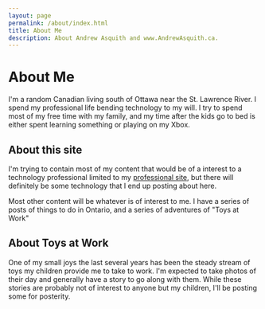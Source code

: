 ```yaml
---
layout: page
permalink: /about/index.html
title: About Me
description: About Andrew Asquith and www.AndrewAsquith.ca.
---
```


# About Me

I'm a random Canadian living south of Ottawa near the St. Lawrence River. I spend my professional life bending technology to my will. I try to spend most of my free time with my family, and my time after the kids go to bed is either spent learning something or playing on my Xbox.

## About this site

I'm trying to contain most of my content that would be of a interest to a technology professional limited to my [professional site](https://www.andrewasquith.com), but there will definitely be some technology that I end up posting about here. 

Most other content will be whatever is of interest to me. I have a series of posts of things to do in Ontario, and a series of adventures of "Toys at Work"

## About Toys at Work

One of my small joys the last several years has been the steady stream of toys my children provide me to take to work. I'm expected to take photos of their day and generally have a story to go along with them. While these stories are probably not of interest to anyone but my children, I'll be posting some for posterity.